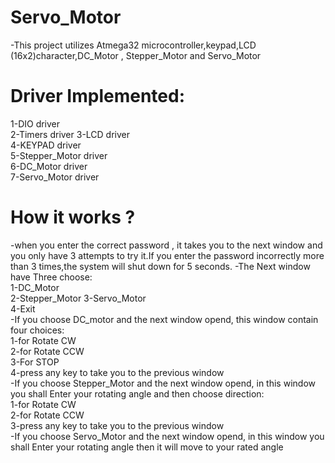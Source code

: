 # Servo_Motor  
-This project utilizes Atmega32 microcontroller,keypad,LCD (16x2)character,DC_Motor , Stepper_Motor and Servo_Motor 

# Driver Implemented: 
1-DIO driver  
2-Timers driver
3-LCD driver  
4-KEYPAD driver  
5-Stepper_Motor driver  
6-DC_Motor driver  
7-Servo_Motor driver  

# How it works ?  
-when you enter the correct password , it takes you to the next window and you only have 3 attempts to try it.If you enter the password incorrectly more than 3 times,the system will shut down for 5 seconds.
-The Next window have Three choose:  
1-DC_Motor  
2-Stepper_Motor
3-Servo_Motor  
4-Exit  
-If you choose DC_motor and the next window opend, this window contain four choices:  
1-for Rotate CW  
2-for Rotate CCW  
3-For STOP  
4-press any key to take you to the previous window  
-If you choose Stepper_Motor and the next window opend, in this window you shall Enter your rotating angle and then choose direction:  
1-for Rotate CW  
2-for Rotate CCW    
3-press any key to take you to the previous window   
-If you choose Servo_Motor and the next window opend, in this window you shall Enter your rotating angle then it will move to your rated angle 

